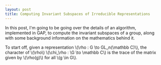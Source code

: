 ```yaml
---
layout: post
title: Computing Invariant Subspaces of Irreducible Representations
---
```


In this post, I'm going to be going over the details of an algorithm, implemented in GAP, to compute the invariant subspaces of a group, along with some background information on the mathematics behind it. 

To start off, given a representation \\(\rho : G \to GL_n(\mathbb C)\\), the character of \\(\rho\\) \\(\chi_\rho : \G \to \mathbb C\\) is the trace of the matrix given by \\(\rho(g)\\) for all \\(g \in G\\).

